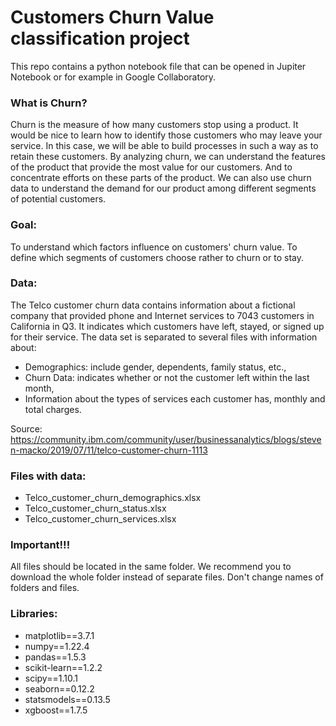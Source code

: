 # Customers Churn Value classification project
This repo contains a python notebook file that can be opened in Jupiter Notebook or for example in Google Collaboratory.
### What is Churn?
Churn is the measure of how many customers stop using a product.
It would be nice to learn how to identify those customers who may leave your service. In this case, we will be able to build processes in such a way as to retain these customers.
By analyzing churn, we can understand the features of the product that provide the most value for our customers. And to concentrate efforts on these parts of the product.
We can also use churn data to understand the demand for our product among different segments of potential customers.

### Goal:
To understand which factors influence on customers' churn value. To define which segments of customers choose rather to churn or to stay.

### Data:
The Telco customer churn data contains information about a fictional company that provided phone and Internet services to 7043 customers in California in Q3. It indicates which customers have left, stayed, or signed up for their service. The data set is separated to several files with information about:
* Demographics: include gender, dependents, family status, etc.,
* Churn Data: indicates whether or not the customer left within the last month,
* Information about the types of services each customer has, monthly and total charges.


Source: https://community.ibm.com/community/user/businessanalytics/blogs/steven-macko/2019/07/11/telco-customer-churn-1113
### Files with data: 
* Telco_customer_churn_demographics.xlsx
* Telco_customer_churn_status.xlsx
* Telco_customer_churn_services.xlsx

### Important!!! 
All files should be located in the same folder.
We recommend you to download the whole folder instead of separate files. Don't change names of folders and files.

### Libraries: 
* matplotlib==3.7.1
* numpy==1.22.4
* pandas==1.5.3
* scikit-learn==1.2.2
* scipy==1.10.1
* seaborn==0.12.2
* statsmodels==0.13.5
* xgboost==1.7.5

